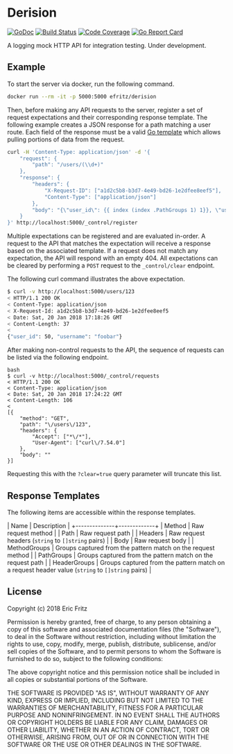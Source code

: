 # Derision

[![GoDoc](https://godoc.org/github.com/efritz/derision?status.svg)](https://godoc.org/github.com/efritz/derision)
[![Build Status](https://secure.travis-ci.org/efritz/derision.png)](http://travis-ci.org/efritz/derision)
[![Code Coverage](http://codecov.io/github/efritz/derision/coverage.svg?branch=master)](http://codecov.io/github/efritz/derision?branch=master)
[![Go Report Card](https://goreportcard.com/badge/github.com/efritz/derision)](https://goreportcard.com/report/github.com/efritz/derision)

A logging mock HTTP API for integration testing. Under development.

## Example

To start the server via docker, run the following command.

```bash
docker run --rm -it -p 5000:5000 efritz/derision
```

Then, before making any API requests to the server, register a set of request
expectations and their corresponding response template. The following example
creates a JSON response for a path matching a user route. Each field of the
response must be a valid [Go template](https://golang.org/pkg/text/template/)
which allows pulling portions of data from the request.

```bash
curl -H 'Content-Type: application/json' -d '{
    "request": {
        "path": "/users/(\\d+)"
    },
    "response": {
        "headers": {
            "X-Request-ID": ["a1d2c5b8-b3d7-4e49-bd26-1e2dfee8eef5"],
            "Content-Type": ["application/json"]
        },
        "body": "{\"user_id\": {{ index (index .PathGroups 1) 1}}, \"username\": \"foobar\"}"
    }
}' http://localhost:5000/_control/register
```

Multiple expectations can be registered and are evaluated in-order. A request
to the API that matches the expectation will receive a response based on the
associated template. If a request does not match any expectation, the API will
respond with an empty 404. All expectations can be cleared by performing a `POST`
request to the `_control/clear` endpoint.

The following curl command illustrates the above expectation.

```bash
$ curl -v http://localhost:5000/users/123
< HTTP/1.1 200 OK
< Content-Type: application/json
< X-Request-Id: a1d2c5b8-b3d7-4e49-bd26-1e2dfee8eef5
< Date: Sat, 20 Jan 2018 17:18:26 GMT
< Content-Length: 37
<
{"user_id": 50, "username": "foobar"}
```

After making non-control requests to the API, the sequence of requests can be
listed via the following endpoint.

```
bash
$ curl -v http://localhost:5000/_control/requests
< HTTP/1.1 200 OK
< Content-Type: application/json
< Date: Sat, 20 Jan 2018 17:24:22 GMT
< Content-Length: 106
<
[{
    "method": "GET",
    "path": "\/users\/123",
    "headers": {
        "Accept": ["*\/*"],
        "User-Agent": ["curl\/7.54.0"]
    },
    "body": ""
}]
```

Requesting this with the `?clear=true` query parameter will truncate this list.

## Response Templates

The following items are accessible within the response templates.

| Name         | Description |
+--------------+-------------+
| Method       | Raw request method |
| Path         | Raw request path |
| Headers      | Raw request headers (`string` to `[]string` pairs) |
| Body         | Raw request body |
| MethodGroups | Groups captured from the pattern match on the request method |
| PathGroups   | Groups captured from the pattern match on the request path |
| HeaderGroups | Groups captured from the pattern match on a request header value (`string` to `[]string` pairs) |

## License

Copyright (c) 2018 Eric Fritz

Permission is hereby granted, free of charge, to any person obtaining a copy
of this software and associated documentation files (the "Software"), to deal
in the Software without restriction, including without limitation the rights
to use, copy, modify, merge, publish, distribute, sublicense, and/or sell
copies of the Software, and to permit persons to whom the Software is
furnished to do so, subject to the following conditions:

The above copyright notice and this permission notice shall be included in
all copies or substantial portions of the Software.

THE SOFTWARE IS PROVIDED "AS IS", WITHOUT WARRANTY OF ANY KIND, EXPRESS OR
IMPLIED, INCLUDING BUT NOT LIMITED TO THE WARRANTIES OF MERCHANTABILITY,
FITNESS FOR A PARTICULAR PURPOSE AND NONINFRINGEMENT. IN NO EVENT SHALL THE
AUTHORS OR COPYRIGHT HOLDERS BE LIABLE FOR ANY CLAIM, DAMAGES OR OTHER
LIABILITY, WHETHER IN AN ACTION OF CONTRACT, TORT OR OTHERWISE, ARISING FROM,
OUT OF OR IN CONNECTION WITH THE SOFTWARE OR THE USE OR OTHER DEALINGS IN
THE SOFTWARE.

